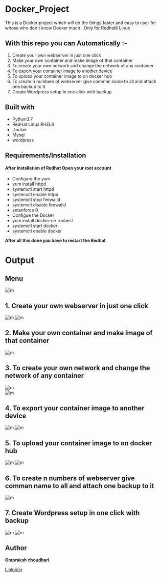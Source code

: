 # Docker_Project
This is a Docker project which will do the things faster and easy to user for whose who don't know Docker much .
Only for Redhat8 Linux

## With this repo you can Automatically :-
   
   1. Create your own webserver in just one click 
   2. Make your own container and make image of that container
   3. To create your own network and  change the network of any container
   4. To export your container image to another device
   5. To upload  your container image to on docker hub
   6. To create n numbers of webserver give comman name to all and attach one backup to it
   7. Create Wordpress setup in one click with backup

## Built with
- Python3.7
- RedHat Linux RHEL8
- Docker
- Mysql
- wordpress

## Requirements/Installation
#### After installation of Redhat Open your root account 
   - Configure the yum 
   - yum install httpd
   - systemctl start httpd 
   - systemctl enable httpd
   - systemctl stop firewalld
   - systemctl disable firewalld
   - setenforce 0
   - Configue the Docker 
   - yum install docker-ce -nobest
   - systemctl start docker
   - systemctl enable docker

**After all this done you have to restart the Redhat**
# Output 

## Menu 
  ![m](Welcome.png)

## 1. Create your own webserver in just one click 
  ![m](press1.png)
  ![m](output1.png)

## 2. Make your own container and make image of that container
  ![m](press2.png)        

## 3. To create your own network and  change the network of any container
  ![m](press3a.png)     
  ![m](press3b.png)  

## 4. To export your container image to another device  
  ![m](press4.png)
  ![m](output4.png)

## 5. To upload  your container image to on docker hub
  ![m](press5.png)
  ![m](output5.png)     

##  6. To create n numbers of webserver give comman name to all and attach one backup to it
  ![m](press6.png)  

## 7. Create Wordpress setup in one click with backup
  ![m](press7.png)
  ![m](output7.png)
  
  
  ## Author
[**Ompraksh choudhari**](https://github.com/Omprakash50)
   
   [Linkedin](https://www.linkedin.com/in/omprakash-choudhari-252027196)
